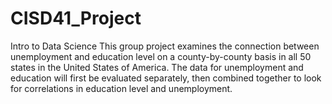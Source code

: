 # CISD41_Project
Intro to Data Science
This group project examines the connection between unemployment and education level on a county-by-county basis in all 50 states in the United States of America. The data for unemployment and education will first be evaluated separately, then combined together to look for correlations in education level and unemployment.
